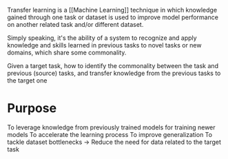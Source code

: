 Transfer learning is a [[Machine Learning]] technique in which knowledge gained through one task or dataset is used to improve model performance on another related task and/or different dataset.

Simply speaking, it's the ability of a system to recognize and apply knowledge and skills learned in previous tasks to novel tasks or new domains, which share some commonality.

Given a target task, how to identify the commonality between the task and previous (source) tasks, and transfer knowledge from the previous tasks to the target one

# Purpose
To leverage knowledge from previously trained models for training newer models
To accelerate the learning process
To improve generalization
To tackle dataset bottlenecks $\rightarrow$ Reduce the need for data related to the target task

